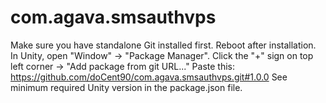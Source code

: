 # com.agava.smsauthvps
 
Make sure you have standalone Git installed first. Reboot after installation.
In Unity, open "Window" -> "Package Manager".
Click the "+" sign on top left corner -> "Add package from git URL..."
Paste this: https://github.com/doCent90/com.agava.smsauthvps.git#1.0.0
See minimum required Unity version in the package.json file.

